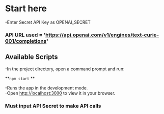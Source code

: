 # Start here

-Enter Secret API Key as OPENAI_SECRET

### API URL used = 'https://api.openai.com/v1/engines/text-curie-001/completions'


## Available Scripts

-In the project directory, open a command prompt and run:

**`npm start` **

-Runs the app in the development mode.\
-Open [http://localhost:3000](http://localhost:3000) to view it in your browser.


### Must input API Secret to make API calls





